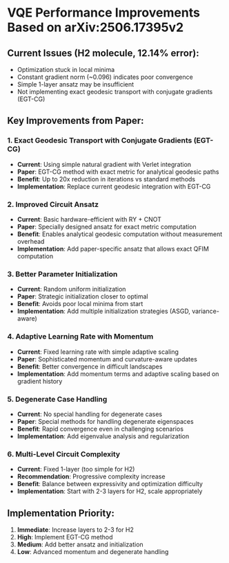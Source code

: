 # VQE Performance Improvements Based on arXiv:2506.17395v2

## Current Issues (H2 molecule, 12.14% error):
- Optimization stuck in local minima
- Constant gradient norm (~0.096) indicates poor convergence  
- Simple 1-layer ansatz may be insufficient
- Not implementing exact geodesic transport with conjugate gradients (EGT-CG)

## Key Improvements from Paper:

### 1. **Exact Geodesic Transport with Conjugate Gradients (EGT-CG)**
   - **Current**: Using simple natural gradient with Verlet integration
   - **Paper**: EGT-CG method with exact metric for analytical geodesic paths
   - **Benefit**: Up to 20x reduction in iterations vs standard methods
   - **Implementation**: Replace current geodesic integration with EGT-CG

### 2. **Improved Circuit Ansatz**
   - **Current**: Basic hardware-efficient with RY + CNOT
   - **Paper**: Specially designed ansatz for exact metric computation
   - **Benefit**: Enables analytical geodesic computation without measurement overhead
   - **Implementation**: Add paper-specific ansatz that allows exact QFIM computation

### 3. **Better Parameter Initialization**
   - **Current**: Random uniform initialization
   - **Paper**: Strategic initialization closer to optimal
   - **Benefit**: Avoids poor local minima from start
   - **Implementation**: Add multiple initialization strategies (ASGD, variance-aware)

### 4. **Adaptive Learning Rate with Momentum**
   - **Current**: Fixed learning rate with simple adaptive scaling
   - **Paper**: Sophisticated momentum and curvature-aware updates
   - **Benefit**: Better convergence in difficult landscapes
   - **Implementation**: Add momentum terms and adaptive scaling based on gradient history

### 5. **Degenerate Case Handling**
   - **Current**: No special handling for degenerate cases
   - **Paper**: Special methods for handling degenerate eigenspaces
   - **Benefit**: Rapid convergence even in challenging scenarios
   - **Implementation**: Add eigenvalue analysis and regularization

### 6. **Multi-Level Circuit Complexity**
   - **Current**: Fixed 1-layer (too simple for H2)
   - **Recommendation**: Progressive complexity increase
   - **Benefit**: Balance between expressivity and optimization difficulty
   - **Implementation**: Start with 2-3 layers for H2, scale appropriately

## Implementation Priority:
1. **Immediate**: Increase layers to 2-3 for H2 
2. **High**: Implement EGT-CG method
3. **Medium**: Add better ansatz and initialization
4. **Low**: Advanced momentum and degenerate handling
